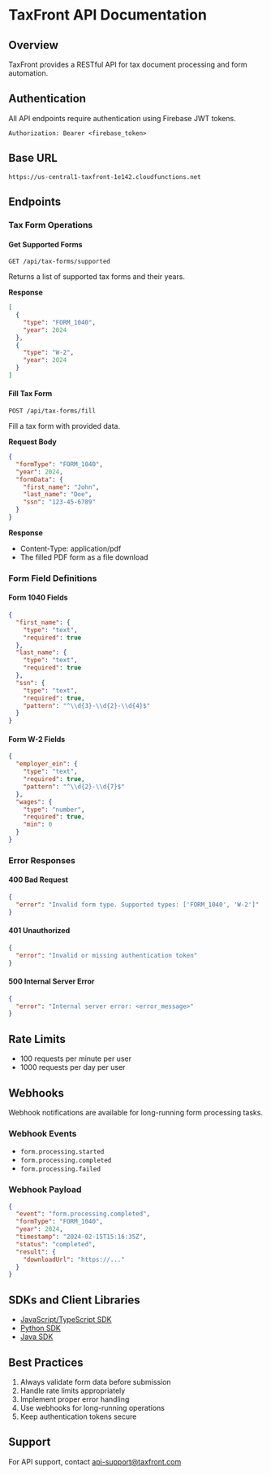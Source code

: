 # TaxFront API Documentation

## Overview
TaxFront provides a RESTful API for tax document processing and form automation.

## Authentication
All API endpoints require authentication using Firebase JWT tokens.

```http
Authorization: Bearer <firebase_token>
```

## Base URL
```
https://us-central1-taxfront-1e142.cloudfunctions.net
```

## Endpoints

### Tax Form Operations

#### Get Supported Forms
```http
GET /api/tax-forms/supported
```

Returns a list of supported tax forms and their years.

**Response**
```json
[
  {
    "type": "FORM_1040",
    "year": 2024
  },
  {
    "type": "W-2",
    "year": 2024
  }
]
```

#### Fill Tax Form
```http
POST /api/tax-forms/fill
```

Fill a tax form with provided data.

**Request Body**
```json
{
  "formType": "FORM_1040",
  "year": 2024,
  "formData": {
    "first_name": "John",
    "last_name": "Doe",
    "ssn": "123-45-6789"
  }
}
```

**Response**
- Content-Type: application/pdf
- The filled PDF form as a file download

### Form Field Definitions

#### Form 1040 Fields
```json
{
  "first_name": {
    "type": "text",
    "required": true
  },
  "last_name": {
    "type": "text",
    "required": true
  },
  "ssn": {
    "type": "text",
    "required": true,
    "pattern": "^\\d{3}-\\d{2}-\\d{4}$"
  }
}
```

#### Form W-2 Fields
```json
{
  "employer_ein": {
    "type": "text",
    "required": true,
    "pattern": "^\\d{2}-\\d{7}$"
  },
  "wages": {
    "type": "number",
    "required": true,
    "min": 0
  }
}
```

### Error Responses

#### 400 Bad Request
```json
{
  "error": "Invalid form type. Supported types: ['FORM_1040', 'W-2']"
}
```

#### 401 Unauthorized
```json
{
  "error": "Invalid or missing authentication token"
}
```

#### 500 Internal Server Error
```json
{
  "error": "Internal server error: <error_message>"
}
```

## Rate Limits
- 100 requests per minute per user
- 1000 requests per day per user

## Webhooks
Webhook notifications are available for long-running form processing tasks.

### Webhook Events
- `form.processing.started`
- `form.processing.completed`
- `form.processing.failed`

### Webhook Payload
```json
{
  "event": "form.processing.completed",
  "formType": "FORM_1040",
  "year": 2024,
  "timestamp": "2024-02-15T15:16:35Z",
  "status": "completed",
  "result": {
    "downloadUrl": "https://..."
  }
}
```

## SDKs and Client Libraries
- [JavaScript/TypeScript SDK](./sdk/js)
- [Python SDK](./sdk/python)
- [Java SDK](./sdk/java)

## Best Practices
1. Always validate form data before submission
2. Handle rate limits appropriately
3. Implement proper error handling
4. Use webhooks for long-running operations
5. Keep authentication tokens secure

## Support
For API support, contact api-support@taxfront.com

